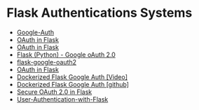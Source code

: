 # Flask Authentications Systems 

- [Google-Auth](https://github.com/seunkoko/Python-Flask-Google-Auth)
- [OAuth in Flask](https://www.youtube.com/watch?v=ZCDzwYaAKCI)
- [OAuth in Flask](https://github.com/ASHIK11ab/Flask-Series/tree/OAuth-implementation)
- [Flask (Python) - Google oAuth 2.0](https://www.youtube.com/watch?v=BfYsdNaHrps)
- [flask-google-oauth2](https://github.com/Vuka951/tutorial-code/tree/master/flask-google-oauth2)
- [OAuth in Flask](https://www.youtube.com/watch?v=NfvP8KtErNM)
- [Dockerized Flask Google Auth [Video]](https://www.youtube.com/watch?v=n4e3Cy2Tq3Q)
- [Dockerized Flask Google Auth [github]](https://github.com/vastevenson/flask-google-hosted-authn-demo/tree/main)
- [Secure OAuth 2.0 in Flask](https://www.youtube.com/watch?v=wctDfjx4xIw)
- [User-Authentication-with-Flask](https://github.com/Joshwen7947/User-Authentication-with-Flask)
